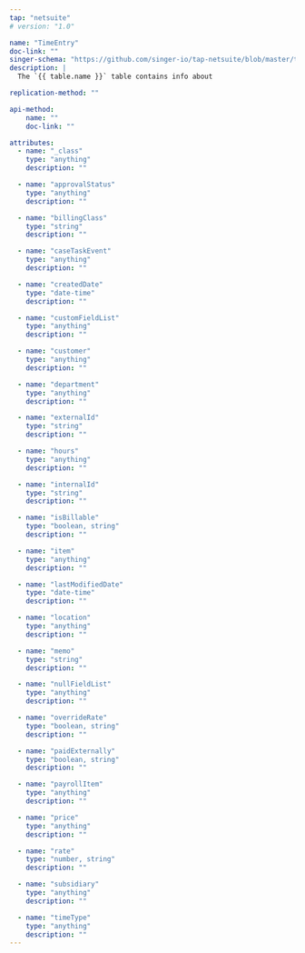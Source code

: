 ```yaml
---
tap: "netsuite"
# version: "1.0"

name: "TimeEntry"
doc-link: ""
singer-schema: "https://github.com/singer-io/tap-netsuite/blob/master/tap_netsuite/schemas/TimeEntry.json"
description: |
  The `{{ table.name }}` table contains info about 

replication-method: ""

api-method:
    name: ""
    doc-link: ""

attributes:
  - name: "_class"
    type: "anything"
    description: ""

  - name: "approvalStatus"
    type: "anything"
    description: ""

  - name: "billingClass"
    type: "string"
    description: ""

  - name: "caseTaskEvent"
    type: "anything"
    description: ""

  - name: "createdDate"
    type: "date-time"
    description: ""

  - name: "customFieldList"
    type: "anything"
    description: ""

  - name: "customer"
    type: "anything"
    description: ""

  - name: "department"
    type: "anything"
    description: ""

  - name: "externalId"
    type: "string"
    description: ""

  - name: "hours"
    type: "anything"
    description: ""

  - name: "internalId"
    type: "string"
    description: ""

  - name: "isBillable"
    type: "boolean, string"
    description: ""

  - name: "item"
    type: "anything"
    description: ""

  - name: "lastModifiedDate"
    type: "date-time"
    description: ""

  - name: "location"
    type: "anything"
    description: ""

  - name: "memo"
    type: "string"
    description: ""

  - name: "nullFieldList"
    type: "anything"
    description: ""

  - name: "overrideRate"
    type: "boolean, string"
    description: ""

  - name: "paidExternally"
    type: "boolean, string"
    description: ""

  - name: "payrollItem"
    type: "anything"
    description: ""

  - name: "price"
    type: "anything"
    description: ""

  - name: "rate"
    type: "number, string"
    description: ""

  - name: "subsidiary"
    type: "anything"
    description: ""

  - name: "timeType"
    type: "anything"
    description: ""
---
```

